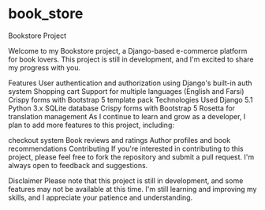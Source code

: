 # book_store
Bookstore Project

Welcome to my Bookstore project, a Django-based e-commerce platform for book lovers. This project is still in development, and I'm excited to share my progress with you.

Features
User authentication and authorization using Django's built-in auth system
Shopping cart
Support for multiple languages (English and Farsi)
Crispy forms with Bootstrap 5 template pack
Technologies Used
Django 5.1
Python 3.x
SQLite database
Crispy forms with Bootstrap 5
Rosetta for translation management
As I continue to learn and grow as a developer, I plan to add more features to this project, including:

checkout system
Book reviews and ratings
Author profiles and book recommendations
Contributing
If you're interested in contributing to this project, please feel free to fork the repository and submit a pull request. I'm always open to feedback and suggestions.

Disclaimer
Please note that this project is still in development, and some features may not be available at this time. I'm still learning and improving my skills, and I appreciate your patience and understanding.